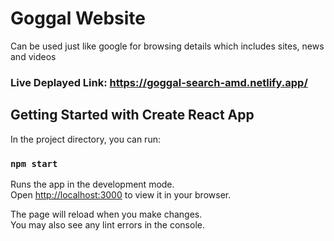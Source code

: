 # Goggal Website
Can be used just like google for browsing details which includes sites, news and videos  

### Live Deplayed Link: https://goggal-search-amd.netlify.app/

## Getting Started with Create React App

In the project directory, you can run:

### `npm start`

Runs the app in the development mode.\
Open [http://localhost:3000](http://localhost:3000) to view it in your browser.

The page will reload when you make changes.\
You may also see any lint errors in the console.

